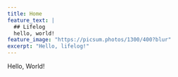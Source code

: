 ```yaml
---
title: Home
feature_text: |
  ## Lifelog
  hello, world!
feature_image: "https://picsum.photos/1300/400?blur"
excerpt: "Hello, lifelog!"
---
```


Hello, World!